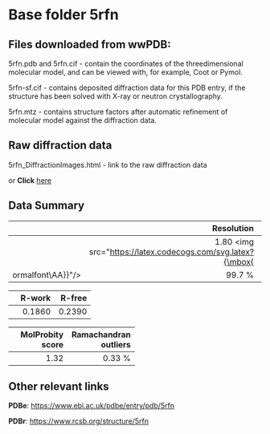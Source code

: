 # Base folder 5rfn

## Files downloaded from wwPDB:

5rfn.pdb and 5rfn.cif - contain the coordinates of the threedimensional molecular model, and can be viewed with, for example, Coot or Pymol.

5rfn-sf.cif - contains deposited diffraction data for this PDB entry, if the structure has been solved with X-ray or neutron crystallography.

5rfn.mtz - contains structure factors after automatic refinement of molecular model against the diffraction data.

## Raw diffraction data

5rfn_DiffractionImages.html - link to the raw diffraction data 

or **Click** [here](https://zenodo.org/record/3731484) 

## Data Summary
|   | Resolution | Completeness| I/sigma |
|---|-------------:|----------------:|--------------:|
|   |1.80 <img src="https://latex.codecogs.com/svg.latex?{\mbox{
ormalfont\AA}}"/>|99.7  %|<img width=50/>4.300|

|   | **R-work**| **R-free**   
|---|-------------:|----------------:|           
||0.1860|0.2390|

|   |**MolProbity<br>score**| **Ramachandran<br>outliers** 
|---|-------------:|----------------:|
||1.32|0.33 %|

## Other relevant links 
**PDBe**:  https://www.ebi.ac.uk/pdbe/entry/pdb/5rfn
 
**PDBr**: https://www.rcsb.org/structure/5rfn 

